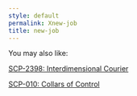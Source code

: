 ```yaml
---
style: default
permalink: Xnew-job
title: new-job
---
```

You may also like:

[SCP-2398: Interdimensional Courier](http://scp-wiki.net/scp-2398)

[SCP-010: Collars of Control](http://scp-wiki.net/scp-010)
